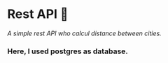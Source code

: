 # Rest API :ghost:
*A simple rest API who calcul distance between cities.*
### Here, I used postgres as database.
